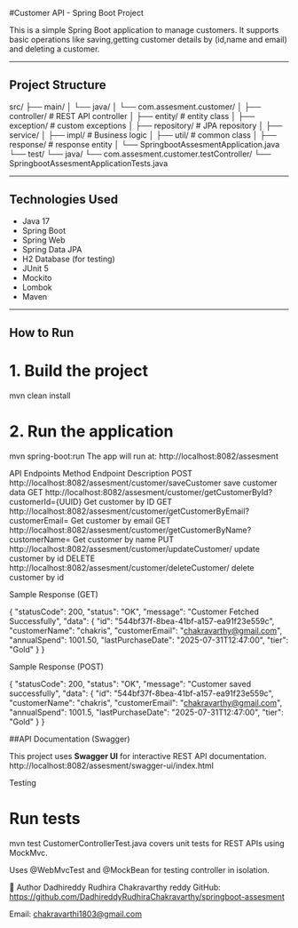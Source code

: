 #Customer API - Spring Boot Project

This is a simple Spring Boot application to manage customers. It supports basic operations like saving,getting customer details by (id,name and email) and deleting a customer.

---

##  Project Structure

src/
├── main/
│ └── java/
│ └── com.assesment.customer/
│ ├── controller/ # REST API controller
│ ├── entity/ # entity class
│ ├── exception/ # custom exceptions
│ ├── repository/ # JPA repository
│ ├── service/ 
│     ├── impl/ # Business logic
│ ├── util/ # common class
│ ├── response/ # response entity
│ └── SpringbootAssesmentApplication.java
└── test/
└── java/
└── com.assesment.customer.testController/
└── SpringbootAssesmentApplicationTests.java



---

##  Technologies Used

- Java 17
- Spring Boot
- Spring Web
- Spring Data JPA
- H2 Database (for testing)
- JUnit 5
- Mockito
- Lombok
- Maven

---

##  How to Run

# 1. Build the project
mvn clean install

# 2. Run the application
mvn spring-boot:run
The app will run at:
http://localhost:8082/assesment

 API Endpoints
Method	Endpoint	                                                                Description
POST   http://localhost:8082/assesment/customer/saveCustomer                        save customer data 
GET	   http://localhost:8082/assesment/customer/getCustomerById?customerId={UUID}	Get customer by ID
GET	   http://localhost:8082/assesment/customer/getCustomerByEmail?customerEmail=	Get customer by email
GET	   http://localhost:8082/assesment/customer/getCustomerByName?customerName=	    Get customer by name
PUT    http://localhost:8082/assesment/customer/updateCustomer/                     update customer by id
DELETE http://localhost:8082/assesment/customer/deleteCustomer/                     delete customer by id

Sample Response (GET)

{
    "statusCode": 200,
    "status": "OK",
    "message": "Customer Fetched Successfully",
    "data": {
        "id": "544bf37f-8bea-41bf-a157-ea91f23e559c",
        "customerName": "chakris",
        "customerEmail": "chakravarthy@gmail.com",
        "annualSpend": 1001.50,
        "lastPurchaseDate": "2025-07-31T12:47:00",
        "tier": "Gold"
    }
}

Sample Response (POST)

{
    "statusCode": 200,
    "status": "OK",
    "message": "Customer saved successfully",
    "data": {
        "id": "544bf37f-8bea-41bf-a157-ea91f23e559c",
        "customerName": "chakris",
        "customerEmail": "chakravarthy@gmail.com",
        "annualSpend": 1001.5,
        "lastPurchaseDate": "2025-07-31T12:47:00",
        "tier": "Gold"
    }
}


##API Documentation (Swagger)

This project uses **Swagger UI** for interactive REST API documentation.
http://localhost:8082/assesment/swagger-ui/index.html


Testing

# Run tests
mvn test
CustomerControllerTest.java covers unit tests for REST APIs using MockMvc.

Uses @WebMvcTest and @MockBean for testing controller in isolation.

👤 Author
Dadhireddy Rudhira Chakravarthy reddy
GitHub: https://github.com/DadhireddyRudhiraChakravarthy/springboot-assesment

Email: chakravarthi1803@gmail.com